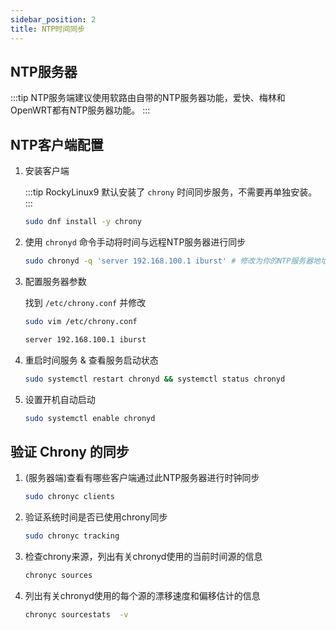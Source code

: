 ```yaml
---
sidebar_position: 2
title: NTP时间同步
---
```


## NTP服务器

:::tip
NTP服务端建议使用软路由自带的NTP服务器功能，爱快、梅林和OpenWRT都有NTP服务器功能。
:::

## NTP客户端配置

1. 安装客户端

    :::tip
    RockyLinux9 默认安装了 `chrony` 时间同步服务，不需要再单独安装。
    :::
    
    ```bash
    sudo dnf install -y chrony
    ```

2. 使用 `chronyd` 命令手动将时间与远程NTP服务器进行同步

    ```bash
    sudo chronyd -q 'server 192.168.100.1 iburst' # 修改为你的NTP服务器地址
    ```

3. 配置服务器参数

    找到 `/etc/chrony.conf` 并修改
    
    ```bash 
    sudo vim /etc/chrony.conf
    ```
    
    ```bash title="/etc/chrony.conf"
    server 192.168.100.1 iburst
    ```

4. 重启时间服务 & 查看服务启动状态

    ```bash
    sudo systemctl restart chronyd && systemctl status chronyd
    ```

5. 设置开机自动启动

    ```bash
    sudo systemctl enable chronyd
    ```

## 验证 Chrony 的同步

1. (服务器端)查看有哪些客户端通过此NTP服务器进行时钟同步

    ```bash
    sudo chronyc clients
    ```

2. 验证系统时间是否已使用chrony同步

    ```bash
    sudo chronyc tracking
    ```

3. 检查chrony来源，列出有关chronyd使用的当前时间源的信息

    ```bash
    chronyc sources
    ```

4. 列出有关chronyd使用的每个源的漂移速度和偏移估计的信息

    ```bash
    chronyc sourcestats  -v
    ```
